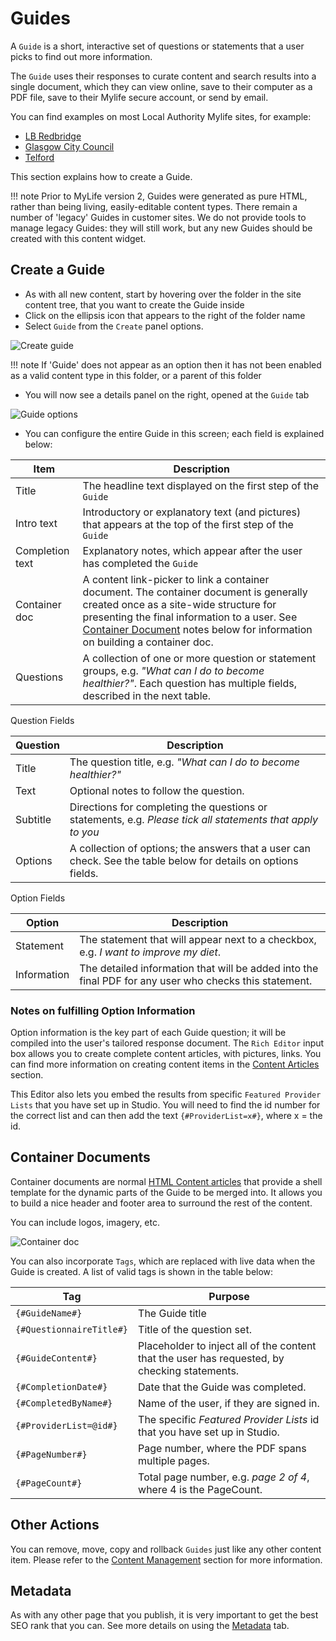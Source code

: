 # Guides

A `Guide` is a short, interactive set of questions or statements that a user picks to find out more information.

The `Guide` uses their responses to curate content and search results into a single document, which they can view online, save to their computer as a PDF file, save to their Mylife secure account, or send by email.

You can find examples on most Local Authority Mylife sites, for example:

* [LB Redbridge](https://mylife.redbridge.gov.uk/guides/guides.aspx)
* [Glasgow City Council](https://www.yoursupportglasgow.org/guides/guides.aspx)
* [Telford](https://telford.mylifeportal.co.uk/guides/guides.aspx)

This section explains how to create a Guide.

!!! note
    Prior to MyLife version 2, Guides were generated as pure HTML, rather than being living, easily-editable content types.  There remain a number of 'legacy' Guides in customer sites.  We do not provide tools to manage legacy Guides: they will still work, but any new Guides should be created with this content widget.

## Create a Guide

* As with all new content, start by hovering over the folder in the site content tree, that you want to create the Guide inside
* Click on the ellipsis icon that appears to the right of the folder name
* Select `Guide` from the `Create` panel options. 

![Create guide](./guides/create-guide.jpg)

!!! note
    If 'Guide' does not appear as an option then it has not been enabled as a valid content type in this folder, or a parent of this folder

* You will now see a details panel on the right, opened at the `Guide` tab

![Guide options](./guides/guide-options.jpg)

* You can configure the entire Guide in this screen; each field is explained below:

|Item|Description|
| ------------- | ------------- |
|Title|The headline text displayed on the first step of the `Guide`|
|Intro text|Introductory or explanatory text (and pictures) that appears at the top of the first step of the `Guide`|
|Completion text|Explanatory notes, which appear after the user has completed the `Guide`|
|Container doc|A content link-picker to link a container document. The container document is generally created once as a site-wide structure for presenting the final information to a user. See [Container Document](#container-documents) notes below for information on building a container doc.|
|Questions|A collection of one or more question or statement groups, e.g. _"What can I do to become healthier?"_. Each question has multiple fields, described in the next table.|

Question Fields

|Question|Description|
| ------------- | ------------- |
|Title|The question title, e.g. _"What can I do to become healthier?"_|
|Text|Optional notes to follow the question.|
|Subtitle|Directions for completing the questions or statements, e.g. _Please tick all statements that apply to you_|
|Options|A collection of options; the answers that a user can check.  See the table below for details on options fields.|

Option Fields

|Option|Description|
| ------------- | ------------- |
|Statement|The statement that will appear next to a checkbox, e.g. _I want to improve my diet_.|
|Information|The detailed information that will be added into the final PDF for any user who checks this statement.|

### Notes on fulfilling Option Information

Option information is the key part of each Guide question; it will be compiled into the user's tailored response document. The `Rich Editor` input box allows you to create complete content articles, with pictures, links.  You can find more information on creating content items in the [Content Articles](../content-articles) section.

This Editor also lets you embed the results from specific `Featured Provider Lists` that you have set up in Studio. You will need to find the id number for the correct list and can then add the text `{#ProviderList=x#}`, where x = the id.

## Container Documents

Container documents are normal [HTML Content articles](../content-articles) that provide a shell template for the dynamic parts of the Guide to be merged into.  It allows you to build a nice header and footer area to surround the rest of the content.

You can include logos, imagery, etc.

![Container doc](./guides/container-doc.jpg)

You can also incorporate `Tags`, which are replaced with live data when the Guide is created. A list of valid tags is shown in the table below:

|Tag|Purpose|
| ------------- | ------------- |
|`{#GuideName#}`|The Guide title|
|`{#QuestionnaireTitle#}`|Title of the question set.|
|`{#GuideContent#}`|Placeholder to inject all of the content that the user has requested, by checking statements.|
|`{#CompletionDate#}`|Date that the Guide was completed.|
|`{#CompletedByName#}`|Name of the user, if they are signed in.|
|`{#ProviderList=@id#}`|The specific _Featured Provider Lists_ id that you have set up in Studio.|
|`{#PageNumber#}`|Page number, where the PDF spans multiple pages.|       
|`{#PageCount#}`|Total page number, e.g. _page 2 of 4_, where 4 is the PageCount.|

## Other Actions

You can remove, move, copy and rollback `Guides` just like any other content item. Please refer to the [Content Management](../file-management) section for more information.

## Metadata

As with any other page that you publish, it is very important to get the best SEO rank that you can. See more details on using the [Metadata](../content-articles/#metadata) tab.